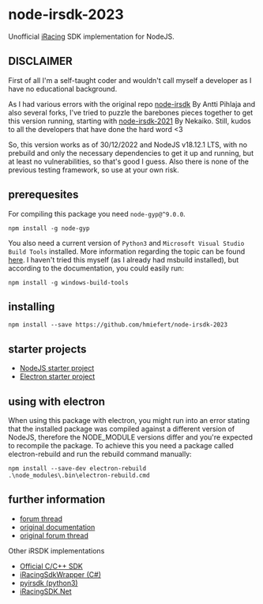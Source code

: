 # node-irsdk-2023

Unofficial [iRacing](http://www.iracing.com/) SDK implementation for NodeJS.

## DISCLAIMER
First of all I'm a self-taught coder and wouldn't call myself a developer as I have no educational background.

As I had various errors with the original repo [node-irsdk](https://github.com/apihlaja/node-irsdk) By Antti Pihlaja
and also several forks, I've tried to puzzle the barebones pieces together to get this version running, starting with
[node-irsdk-2021](https://github.com/mcalapurge/node-irsdk) By Nekaiko.
Still, kudos to all the developers that have done the hard word <3

So, this version works as of 30/12/2022 and NodeJS v18.12.1 LTS, with no prebuild and only the necessary dependencies to get it up and running, but at least no vulnerabilities, so that's good I guess.
Also there is none of the previous testing framework, so use at your own risk.

## prerequesites
For compiling this package you need `node-gyp@^9.0.0`.
```
npm install -g node-gyp
```
You also need a current version of `Python3` and `Microsoft Visual Studio Build Tools` installed.
More information regarding the topic can be found [here](https://nodejs.org/dist/latest-v18.x/docs/api/n-api.html#building).
I haven't tried this myself (as I already had msbuild installed), but according to the documentation, you could easily run:
```
npm install -g windows-build-tools
```


## installing
```
npm install --save https://github.com/hmiefert/node-irsdk-2023
```

## starter projects
- [NodeJS starter project](https://github.com/hmiefert/irtelemetry)
- [Electron starter project](https://github.com/hmiefert/electron-irtelemetry)

## using with electron
When using this package with electron, you might run into an error stating that the installed package was compiled against a different version of NodeJS, therefore the NODE_MODULE versions differ and you're expected to recompile the package.
To achieve this you need a package called electron-rebuild and run the rebuild command manually:
```
npm install --save-dev electron-rebuild
.\node_modules\.bin\electron-rebuild.cmd
```

## further information
* [forum thread](https://forums.iracing.com/discussion/34241/does-node-irsdk-still-work)
* [original documentation](https://apihlaja.github.io/node-irsdk)
* [original forum thread](http://members.iracing.com/jforum/posts/list/3329583.page)

Other iRSDK implementations
* [Official C/C++ SDK](https://forums.iracing.com/discussion/62/iracing-sdk)
* [iRacingSdkWrapper (C#)](https://github.com/NickThissen/iRacingSdkWrapper)
* [pyirsdk (python3)](https://github.com/kutu/pyirsdk/)
* [iRacingSDK.Net](https://github.com/vipoo/iRacingSDK.Net)
